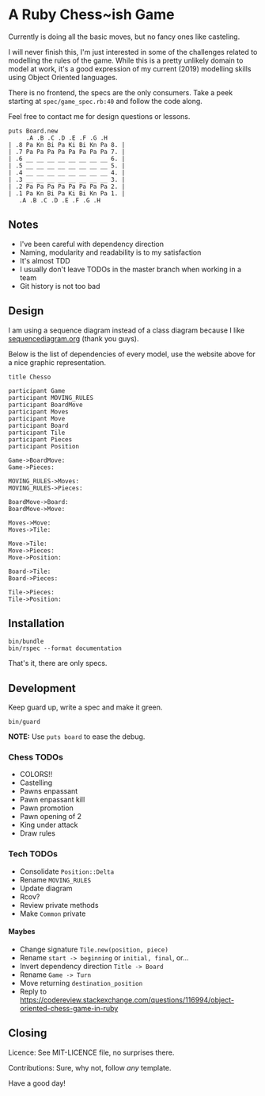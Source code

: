 # A Ruby Chess~ish Game

Currently is doing all the basic moves, but no fancy ones like casteling.

I will never finish this, I'm just interested in some of the challenges
related to modelling the rules of the game.
While this is a pretty unlikely domain to model at work,
it's a good expression of my current (2019) modelling skills using
Object Oriented languages.

There is no frontend, the specs are the only consumers.
Take a peek starting at `spec/game_spec.rb:40` and follow the code along.

Feel free to contact me for design questions or lessons.

```
puts Board.new
     .A .B .C .D .E .F .G .H
| .8 Pa Kn Bi Pa Ki Bi Kn Pa 8. |
| .7 Pa Pa Pa Pa Pa Pa Pa Pa 7. |
| .6 __ __ __ __ __ __ __ __ 6. |
| .5 __ __ __ __ __ __ __ __ 5. |
| .4 __ __ __ __ __ __ __ __ 4. |
| .3 __ __ __ __ __ __ __ __ 3. |
| .2 Pa Pa Pa Pa Pa Pa Pa Pa 2. |
| .1 Pa Kn Bi Pa Ki Bi Kn Pa 1. |
   .A .B .C .D .E .F .G .H
```


## Notes

* I've been careful with dependency direction
* Naming, modularity and readability is to my satisfaction
* It's almost TDD
* I usually don't leave TODOs in the master branch when working in a team
* Git history is not too bad

## Design

I am using a sequence diagram instead of a class diagram
because I like [sequencediagram.org](https://sequencediagram.org/)
(thank you guys).

Below is the list of dependencies of every model,
use the website above for a nice graphic representation.

```
title Chesso

participant Game
participant MOVING_RULES
participant BoardMove
participant Moves
participant Move
participant Board
participant Tile
participant Pieces
participant Position

Game->BoardMove:
Game->Pieces:

MOVING_RULES->Moves:
MOVING_RULES->Pieces:

BoardMove->Board:
BoardMove->Move:

Moves->Move:
Moves->Tile:

Move->Tile:
Move->Pieces:
Move->Position:

Board->Tile:
Board->Pieces:

Tile->Pieces:
Tile->Position:
```


## Installation

```
bin/bundle
bin/rspec --format documentation
```

That's it, there are only specs.


## Development

Keep guard up, write a spec and make it green.

```
bin/guard
```

**NOTE:** Use `puts board` to ease the debug.

### Chess TODOs

* COLORS!!
* Castelling
* Pawns enpassant
* Pawn enpassant kill
* Pawn promotion
* Pawn opening of 2
* King under attack
* Draw rules

### Tech TODOs

* Consolidate `Position::Delta`
* Rename `MOVING_RULES`
* Update diagram
* Rcov?
* Review private methods
* Make `Common` private

#### Maybes

* Change signature `Tile.new(position, piece)`
* Rename `start -> beginning` or `initial, final`, or...
* Invert dependency direction `Title -> Board`
* Rename `Game -> Turn`
* Move returning `destination_position`
* Reply to https://codereview.stackexchange.com/questions/116994/object-oriented-chess-game-in-ruby


## Closing

Licence: See MIT-LICENCE file, no surprises there.

Contributions: Sure, why not, follow _any_ template.

Have a good day!
